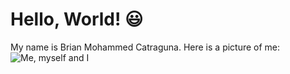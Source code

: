# Hello, World! :smiley:
My name is Brian Mohammed Catraguna. Here is a picture of me:
![Me, myself and I](image1.jpg)
